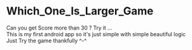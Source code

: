 # Which_One_Is_Larger_Game
Can you get Score more than 30 ? Try it ...<br/>
This is my first android app so it's just simple with simple beautiful logic<br/>
Just Try the game thankfully ^-^
